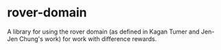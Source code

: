 # rover-domain

A library for using the rover domain (as defined in Kagan Tumer and Jen-Jen Chung's work) for work with difference rewards.
